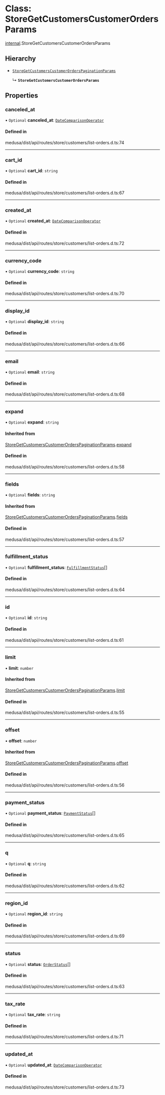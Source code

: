 # Class: StoreGetCustomersCustomerOrdersParams

[internal](../modules/internal-32.md).StoreGetCustomersCustomerOrdersParams

## Hierarchy

- [`StoreGetCustomersCustomerOrdersPaginationParams`](internal-32.StoreGetCustomersCustomerOrdersPaginationParams.md)

  ↳ **`StoreGetCustomersCustomerOrdersParams`**

## Properties

### canceled\_at

• `Optional` **canceled\_at**: [`DateComparisonOperator`](internal-2.DateComparisonOperator.md)

#### Defined in

medusa/dist/api/routes/store/customers/list-orders.d.ts:74

___

### cart\_id

• `Optional` **cart\_id**: `string`

#### Defined in

medusa/dist/api/routes/store/customers/list-orders.d.ts:67

___

### created\_at

• `Optional` **created\_at**: [`DateComparisonOperator`](internal-2.DateComparisonOperator.md)

#### Defined in

medusa/dist/api/routes/store/customers/list-orders.d.ts:72

___

### currency\_code

• `Optional` **currency\_code**: `string`

#### Defined in

medusa/dist/api/routes/store/customers/list-orders.d.ts:70

___

### display\_id

• `Optional` **display\_id**: `string`

#### Defined in

medusa/dist/api/routes/store/customers/list-orders.d.ts:66

___

### email

• `Optional` **email**: `string`

#### Defined in

medusa/dist/api/routes/store/customers/list-orders.d.ts:68

___

### expand

• `Optional` **expand**: `string`

#### Inherited from

[StoreGetCustomersCustomerOrdersPaginationParams](internal-32.StoreGetCustomersCustomerOrdersPaginationParams.md).[expand](internal-32.StoreGetCustomersCustomerOrdersPaginationParams.md#expand)

#### Defined in

medusa/dist/api/routes/store/customers/list-orders.d.ts:58

___

### fields

• `Optional` **fields**: `string`

#### Inherited from

[StoreGetCustomersCustomerOrdersPaginationParams](internal-32.StoreGetCustomersCustomerOrdersPaginationParams.md).[fields](internal-32.StoreGetCustomersCustomerOrdersPaginationParams.md#fields)

#### Defined in

medusa/dist/api/routes/store/customers/list-orders.d.ts:57

___

### fulfillment\_status

• `Optional` **fulfillment\_status**: [`FulfillmentStatus`](../enums/internal.FulfillmentStatus.md)[]

#### Defined in

medusa/dist/api/routes/store/customers/list-orders.d.ts:64

___

### id

• `Optional` **id**: `string`

#### Defined in

medusa/dist/api/routes/store/customers/list-orders.d.ts:61

___

### limit

• **limit**: `number`

#### Inherited from

[StoreGetCustomersCustomerOrdersPaginationParams](internal-32.StoreGetCustomersCustomerOrdersPaginationParams.md).[limit](internal-32.StoreGetCustomersCustomerOrdersPaginationParams.md#limit)

#### Defined in

medusa/dist/api/routes/store/customers/list-orders.d.ts:55

___

### offset

• **offset**: `number`

#### Inherited from

[StoreGetCustomersCustomerOrdersPaginationParams](internal-32.StoreGetCustomersCustomerOrdersPaginationParams.md).[offset](internal-32.StoreGetCustomersCustomerOrdersPaginationParams.md#offset)

#### Defined in

medusa/dist/api/routes/store/customers/list-orders.d.ts:56

___

### payment\_status

• `Optional` **payment\_status**: [`PaymentStatus`](../enums/internal.PaymentStatus.md)[]

#### Defined in

medusa/dist/api/routes/store/customers/list-orders.d.ts:65

___

### q

• `Optional` **q**: `string`

#### Defined in

medusa/dist/api/routes/store/customers/list-orders.d.ts:62

___

### region\_id

• `Optional` **region\_id**: `string`

#### Defined in

medusa/dist/api/routes/store/customers/list-orders.d.ts:69

___

### status

• `Optional` **status**: [`OrderStatus`](../enums/internal.OrderStatus.md)[]

#### Defined in

medusa/dist/api/routes/store/customers/list-orders.d.ts:63

___

### tax\_rate

• `Optional` **tax\_rate**: `string`

#### Defined in

medusa/dist/api/routes/store/customers/list-orders.d.ts:71

___

### updated\_at

• `Optional` **updated\_at**: [`DateComparisonOperator`](internal-2.DateComparisonOperator.md)

#### Defined in

medusa/dist/api/routes/store/customers/list-orders.d.ts:73
